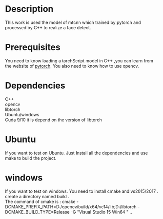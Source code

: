 # Description
This work is used the model of mtcnn which trained by pytorch and processed by C++ to realize a face detect.
# Prerequisites
You need to know loading a  torchScript model in C++ ,you can learn from the website of [pytorch](https://pytorch.org/tutorials/advanced/cpp_export.html). You also need to know how to use opencv.
# Dependencies
C++ <br>
opencv <br>
libtorch <br>
Ubuntu/windows <br>
Cuda 9/10 it is depend on the version of libtorch <br>
# Ubuntu
If you want to test on Ubuntu. Just Install all the dependencies and use make to build the project. 
# windows
If you want to test on windows. You need to install cmake and vs2015/2017 .<br> 
create a directory named build .<br>
The command of cmake is : cmake -DCMAKE_PREFIX_PATH=D:/opencv/build/x64/vc14/lib;D:/libtorch -DCMAKE_BUILD_TYPE=Release -G "Visual Studio 15 Win64 " ..<br>
